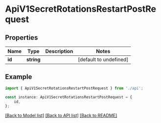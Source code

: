 # ApiV1SecretRotationsRestartPostRequest


## Properties

Name | Type | Description | Notes
------------ | ------------- | ------------- | -------------
**id** | **string** |  | [default to undefined]

## Example

```typescript
import { ApiV1SecretRotationsRestartPostRequest } from './api';

const instance: ApiV1SecretRotationsRestartPostRequest = {
    id,
};
```

[[Back to Model list]](../README.md#documentation-for-models) [[Back to API list]](../README.md#documentation-for-api-endpoints) [[Back to README]](../README.md)
